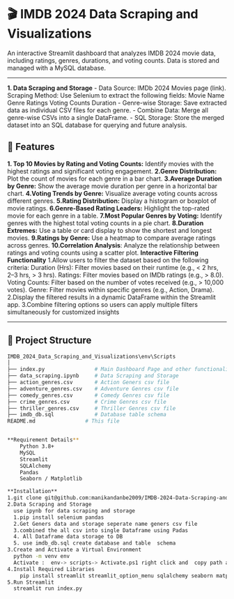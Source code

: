 # 🎬 IMDB 2024 Data Scraping and Visualizations

An interactive Streamlit dashboard that analyzes IMDB 2024 movie data, including ratings, genres, durations, and voting counts. Data is stored and managed with a MySQL database.

---
**1. Data Scraping and Storage**
    - Data Source: IMDb 2024 Movies page (link).
        Scraping Method: Use Selenium to extract the following fields:
        Movie Name
        Genre
        Ratings
        Voting Counts
        Duration
    - Genre-wise Storage: Save extracted data as individual CSV files for each genre.
    - Combine Data: Merge all genre-wise CSVs into a single DataFrame.
    - SQL Storage: Store the merged dataset into an SQL database for querying and future analysis.

## 📌 Features
**1. Top 10 Movies by Rating and Voting Counts:** Identify movies with the highest ratings and significant voting engagement.
**2.Genre Distribution:** Plot the count of movies for each genre in a bar chart.
**3.Average Duration by Genre:** Show the average movie duration per genre in a horizontal bar chart.
**4.Voting Trends by Genre:** Visualize average voting counts across different genres.
**5.Rating Distribution:** Display a histogram or boxplot of movie ratings.
**6.Genre-Based Rating Leaders:** Highlight the top-rated movie for each genre in a table.
**7.Most Popular Genres by Voting:**  Identify genres with the highest total voting counts in a pie chart.
**8.Duration Extremes:** Use a table or card display to show the shortest and longest movies.
**9.Ratings by Genre:** Use a heatmap to compare average ratings across genres.
**10.Correlation Analysis**: Analyze the relationship between ratings and voting counts using a scatter plot.
**Interactive Filtering Functionality**
  1.Allow users to filter the dataset based on the following criteria:
    Duration (Hrs): Filter movies based on their runtime (e.g., < 2 hrs, 2–3 hrs, > 3 hrs).
    Ratings: Filter movies based on IMDb ratings (e.g., > 8.0).
    Voting Counts: Filter based on the number of votes received (e.g., > 10,000 votes).
   Genre: Filter movies within specific genres (e.g., Action, Drama).
  2.Display the filtered results in a dynamic DataFrame within the Streamlit app.
  3.Combine filtering options so users can apply multiple filters simultaneously for customized insights

---

## 📂 Project Structure

```bash
IMDB_2024_Data_Scraping_and_Visualizations\env\Scripts
│
├── index.py                # Main Dashboard Page and other functionaliy
├── data_scraping.ipynb     # Data Scraping and Storage
├── action_genres.csv       # Action Geners csv file
├── adventure_genres.csv    # Adventure Genres csv file
├── comedy_genres.csv       # Comedy Genres csv file
├── crime_genres.csv        # Crime Genres csv file
├── thriller_genres.csv     # Thriller Genres csv file
├── imdb_db.sql             # Database table schema
README.md                # This file


**Requirement Details**
    Python 3.8+    
    MySQL     
    Streamlit    
    SQLAlchemy    
    Pandas    
    Seaborn / Matplotlib

**Installation**
1.git clone git@github.com:manikandanbe2009/IMDB-2024-Data-Scraping-and-Visualizations.git
2.Data Scraping and Storage
  use ipynb for data scraping and storage
  1.pip install selenium pandas
  2.Get Geners data and storage seperate name geners csv file
  3.combined the all csv into single Dataframe using Padas
  4. All Dataframe data storage to DB
  5. use imdb_db.sql create database and table  schema
3.Create and Activate a Virtual Environment
  python -m venv env
  Activate :  env-> scripts-> Activate.ps1 right click and  copy path and activate to terimal example (D:\AI-ML\Projects\IMDB_2024_Data_Scraping_and_Visualizations\env\Scripts\Activate.ps1)
4.Install Required Libraries
    pip install streamlit streamlit_option_menu sqlalchemy seaborn matplotlib pandas
5.Run Streamlit
  streamlit run index.py
